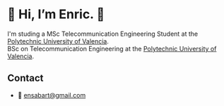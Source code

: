 # 👋 Hi, I’m Enric. :satellite:

I'm studing a MSc Telecommunication Engineering Student at the [Polytechnic University of Valencia](http://www.upv.es/es). <br>
BSc on Telecommunication Engineering at the [Polytechnic University of Valencia](http://www.upv.es/es).

## Contact 

- :e-mail: ensabart@gmail.com
